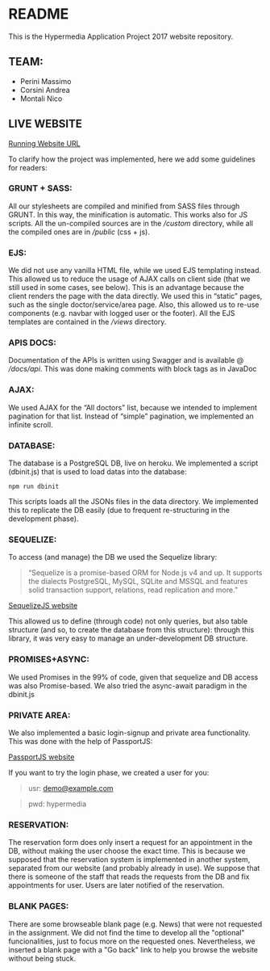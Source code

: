 # README

This is the Hypermedia Application Project 2017 website repository.

## TEAM:
  - Perini Massimo
  - Corsini Andrea
  - Montali Nico

## LIVE WEBSITE
[Running Website URL](https://polimi-hyp-2017-team-10543744.herokuapp.com)

To clarify how the project was implemented, here we add some guidelines for readers:

### GRUNT + SASS:
All our stylesheets are compiled and minified from SASS files through GRUNT. In this way, the minification is automatic. This works also for JS scripts. All the un-compiled sources are in the */custom* directory, while all the compiled ones are in */public* (css + js).

### EJS:
We did not use any vanilla HTML file, while we used EJS templating instead. This allowed us to reduce the usage of AJAX calls on client side (that we still used in some cases, see below). This is an advantage because the client renders the page with the data directly. We used this in “static” pages, such as the single doctor/service/area page.
Also, this allowed us to re-use components (e.g. navbar with logged user or the footer).
All the EJS templates are contained in the */views* directory.

### APIS DOCS:
Documentation of the APIs is written using Swagger and is available @ */docs/api*. This was done making comments with block tags as in JavaDoc

### AJAX:
We used AJAX for the “All doctors” list, because we intended to implement pagination for that list. Instead of “simple” pagination, we implemented an infinite scroll.

### DATABASE:
The database is a PostgreSQL DB, live on heroku. We implemented a script (dbinit.js) that is used to load datas into the database:

```
npm run dbinit
```

This scripts loads all the JSONs files in the data directory. We implemented this to replicate the DB easily (due to frequent re-structuring in the development phase).

### SEQUELIZE:
To access (and manage) the DB we used the Sequelize library:

> “Sequelize is a promise-based ORM for Node.js v4 and up. It supports the dialects PostgreSQL, MySQL, SQLite and MSSQL and features solid transaction support, relations, read replication and more.”

[SequelizeJS website](http://docs.sequelizejs.com)

This allowed us to define (through code) not only queries, but also table structure (and so, to create the database from this structure): through this library, it was very easy to manage an under-development DB structure.

### PROMISES+ASYNC:
We used Promises in the 99% of code, given that sequelize and DB access was also Promise-based.
We also tried the async-await paradigm in the dbinit.js

### PRIVATE AREA:
We also implemented a basic login-signup and private area functionality. This was done with the help of PassportJS:

[PassportJS website](http://passportjs.org)

If you want to try the login phase, we created a user for you:

>usr: demo@example.com

>pwd: hypermedia

### RESERVATION:
The reservation form does only insert a request for an appointment in the DB, without making the user choose the exact time. This is because we supposed that the reservation system is implemented in another system, separated from our website (and probably already in use). We suppose that there is someone of the staff that reads the requests from the DB and fix appointments for user. Users are later notified of the reservation.

### BLANK PAGES:
There are some browseable blank page (e.g. News) that were not requested in the assignment. We did not find the time to develop all the "optional" funcionalities, just to focus more on the requested ones. Nevertheless, we inserted a blank page with a "Go back" link to help you browse the website without being stuck.
